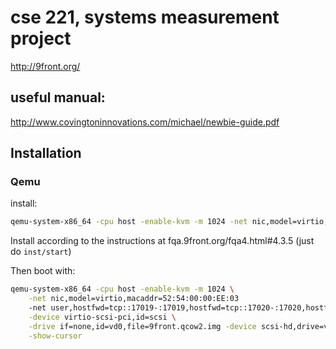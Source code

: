 # cse 221, systems measurement project
http://9front.org/

## useful manual:
http://www.covingtoninnovations.com/michael/newbie-guide.pdf

## Installation
### Qemu
install:
```bash
qemu-system-x86_64 -cpu host -enable-kvm -m 1024 -net nic,model=virtio,macaddr=52:54:00:00:EE:03 -net user -show-cursor -device virtio-scsi-pci,id=scsi -drive if=none,id=vd0,file=9front.qcow2.img -device scsi-hd,drive=vd0 -drive if=none,id=vd1,file=9front.iso -device scsi-cd,drive=vd1,bootindex=0,
```
Install according to the instructions at fqa.9front.org/fqa4.html#4.3.5 (just do `inst/start`)

Then boot with:
```bash
qemu-system-x86_64 -cpu host -enable-kvm -m 1024 \
    -net nic,model=virtio,macaddr=52:54:00:00:EE:03
    -net user,hostfwd=tcp::17019-:17019,hostfwd=tcp::17020-:17020,hostfwd=tcp::12567-:567 \
    -device virtio-scsi-pci,id=scsi \
    -drive if=none,id=vd0,file=9front.qcow2.img -device scsi-hd,drive=vd0 \
    -show-cursor
```

##
